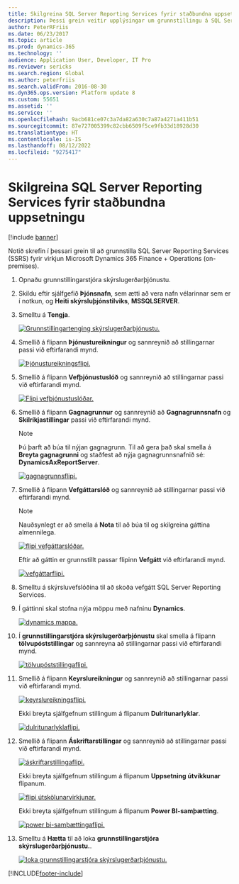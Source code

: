 ```yaml
---
title: Skilgreina SQL Server Reporting Services fyrir staðbundna uppsetningu
description: Þessi grein veitir upplýsingar um grunnstillingu á SQL Server Reporting Services (SSRS) fyrir virkjun á staðnum.
author: PeterRFriis
ms.date: 06/23/2017
ms.topic: article
ms.prod: dynamics-365
ms.technology: ''
audience: Application User, Developer, IT Pro
ms.reviewer: sericks
ms.search.region: Global
ms.author: peterfriis
ms.search.validFrom: 2016-08-30
ms.dyn365.ops.version: Platform update 8
ms.custom: 55651
ms.assetid: ''
ms.service: ''
ms.openlocfilehash: 9acb681ce07c3a7da82a630c7a87a4271a411b51
ms.sourcegitcommit: 87e727005399c82cbb6509f5ce9fb33d18928d30
ms.translationtype: HT
ms.contentlocale: is-IS
ms.lasthandoff: 08/12/2022
ms.locfileid: "9275417"
---
```

# <a name="configure-sql-server-reporting-services-for-on-premises-deployments"></a>Skilgreina SQL Server Reporting Services fyrir staðbundna uppsetningu

[!include [banner](../includes/banner.md)]

Notið skrefin í þessari grein til að grunnstilla SQL Server Reporting Services (SSRS) fyrir virkjun Microsoft Dynamics 365 Finance + Operations (on-premises).

1. Opnaðu grunnstillingarstjóra skýrslugerðarþjónustu.
2. Skildu eftir sjálfgefið **Þjónsnafn**, sem ætti að vera nafn vélarinnar sem er í notkun, og **Heiti skýrsluþjónstilviks**, **MSSQLSERVER**.
3. Smelltu á **Tengja**.

    [![Grunnstillingartenging skýrslugerðarþjónustu.](./media/ssrs-config-manager-01.png)](./media/ssrs-config-manager-01.png)

4. Smellið á flipann **Þjónustureikningur** og sannreynið að stillingarnar passi við eftirfarandi mynd.

    [![Þjónustureikningsflipi.](./media/ssrs-config-manager-02.png)](./media/ssrs-config-manager-02.png)

5. Smellið á flipann **Vefþjónustuslóð** og sannreynið að stillingarnar passi við eftirfarandi mynd.

    [![Flipi vefþjónustuslóðar.](./media/ssrs-config-manager-03.png)](./media/ssrs-config-manager-03.png)

6. Smellið á flipann **Gagnagrunnur** og sannreynið að **Gagnagrunnsnafn** og **Skilríkjastillingar** passi við eftirfarandi mynd.

    > [!NOTE]
    > Þú þarft að búa til nýjan gagnagrunn. Til að gera það skal smella á **Breyta gagnagrunni** og staðfest að nýja gagnagrunnsnafnið sé: **DynamicsAxReportServer**.

    [![gagnagrunnsflipi.](./media/ssrs-config-manager-04.png)](./media/ssrs-config-manager-04.png)

7. Smellið á flipann **Vefgáttarslóð** og sannreynið að stillingarnar passi við eftirfarandi mynd.

    > [!NOTE]
    > Nauðsynlegt er að smella á **Nota** til að búa til og skilgreina gáttina almennilega.

    [![flipi vefgáttarslóðar.](./media/ssrs-config-manager-05.png)](./media/ssrs-config-manager-05.png)

    Eftir að gáttin er grunnstillt passar flipinn **Vefgátt** við eftirfarandi mynd.

    [![vefgáttarflipi.](./media/ssrs-config-manager-06.png)](./media/ssrs-config-manager-06.png)

8. Smelltu á skýrsluvefslóðina til að skoða vefgátt SQL Server Reporting Services.
9. Í gáttinni skal stofna nýja möppu með nafninu **Dynamics**.

    [![dynamics mappa.](./media/ssrs-config-manager-07.png)](./media/ssrs-config-manager-07.png)

10. Í **grunnstillingarstjóra skýrslugerðarþjónustu** skal smella á flipann **tölvupóststillingar** og sannreyna að stillingarnar passi við eftirfarandi mynd.

    [![tölvupóststillingaflipi.](./media/ssrs-config-manager-08.png)](./media/ssrs-config-manager-08.png)

11. Smellið á flipann **Keyrslureikningur** og sannreynið að stillingarnar passi við eftirfarandi mynd.

    [![keyrslureikningsflipi.](./media/ssrs-config-manager-09.png)](./media/ssrs-config-manager-09.png)

    Ekki breyta sjálfgefnum stillingum á flipanum **Dulritunarlyklar**.

    [![dulritunarlyklaflipi.](./media/ssrs-config-manager-10.png)](./media/ssrs-config-manager-10.png)

12. Smellið á flipann **Áskriftarstillingar** og sannreynið að stillingarnar passi við eftirfarandi mynd.

    [![áskriftarstillingaflipi.](./media/ssrs-config-manager-11.png)](./media/ssrs-config-manager-11.png)

    Ekki breyta sjálfgefnum stillingum á flipanum **Uppsetning útvíkkunar** flipanum.

    [![flipi útskölunarvirkjunar.](./media/ssrs-config-manager-12.png)](./media/ssrs-config-manager-12.png)

    Ekki breyta sjálfgefnum stillingum á flipanum **Power BI-samþætting**.

    [![power bi-samþættingaflipi.](./media/ssrs-config-manager-13.png)](./media/ssrs-config-manager-13.png)

13. Smelltu á **Hætta** til að loka **grunnstillingarstjóra skýrslugerðarþjónustu.**.

    [![loka grunnstillingarstjóra skýrslugerðarþjónustu.](./media/ssrs-config-manager-14.png)](./media/ssrs-config-manager-14.png)


[!INCLUDE[footer-include](../../../includes/footer-banner.md)]
